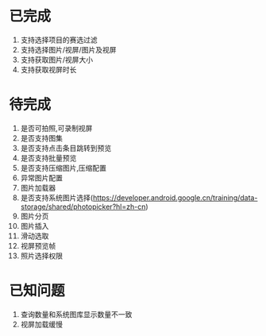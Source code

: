 # 已完成
1. 支持选择项目的赛选过滤
2. 支持选择图片/视屏/图片及视屏
3. 支持获取图片/视屏大小
4. 支持获取视屏时长


# 待完成
1. 是否可拍照,可录制视屏
2. 是否支持图集
3. 是否支持点击条目跳转到预览
4. 是否支持批量预览
5. 是否支持压缩图片,压缩配置
6. 异常图片配置
7. 图片加载器
8. 是否支持系统图片选择(https://developer.android.google.cn/training/data-storage/shared/photopicker?hl=zh-cn)
9. 图片分页
10. 图片插入
11. 滑动选取
12. 视屏预览帧
13. 照片选择权限

# 已知问题
1. 查询数量和系统图库显示数量不一致
2. 视屏加载缓慢